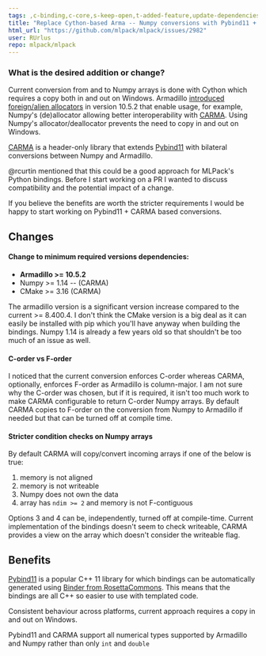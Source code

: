 ```yaml
---
tags: ,c-binding,c-core,s-keep-open,t-added-feature,update-dependencies
title: "Replace Cython-based Arma -- Numpy conversions with Pybind11 + CARMA "
html_url: "https://github.com/mlpack/mlpack/issues/2982"
user: RUrlus
repo: mlpack/mlpack
---
```


### What is the desired addition or change?

Current conversion from and to Numpy arrays is done with Cython which requires a copy both in and out on Windows.
Armadillo [introduced foreign/alien allocators](https://gitlab.com/conradsnicta/armadillo-code/-/commit/544d3a36cd3c51a7e2321b7057a8ddd90cc5ca57) in version 10.5.2 that enable usage, for example, Numpy's (de)allocator allowing better interoperability with [CARMA](https://github.com/RUrlus/carma). Using Numpy's allocator/deallocator prevents the need to copy in and out on Windows.

[CARMA](https://github.com/RUrlus/carma) is a header-only library that extends [Pybind11](https://github.com/pybind/pybind11) with bilateral conversions between Numpy and Armadillo.

@rcurtin mentioned that this could be a good approach for MLPack's Python bindings.
Before I start working on a PR I wanted to discuss compatibility and the potential impact of a change.

If you believe the benefits are worth the stricter requirements I would be happy to start working on Pybind11 + CARMA based conversions.

## Changes

#### Change to minimum required versions dependencies:
- **Armadillo >= 10.5.2**
- Numpy >= 1.14 -- (CARMA)
- CMake >= 3.16 (CARMA)

The armadillo version is a significant version increase compared to the current >= 8.400.4.
I don't think the CMake version is a big deal as it can easily be installed with pip which you'll have anyway when building the bindings. Numpy 1.14 is already a few years old so that shouldn't be too much of an issue as well.

#### C-order vs F-order

I noticed that the current conversion enforces C-order whereas CARMA, optionally, enforces F-order as Armadillo is column-major. I am not sure why the C-order was chosen, but if it is required, it isn't too much work to make CARMA configurable to return C-order Numpy arrays. By default CARMA copies to F-order on the conversion from Numpy to Armadillo if needed but that can be turned off at compile time.

#### Stricter condition checks on Numpy arrays

By default CARMA will copy/convert incoming arrays if one of the below is true:

1. memory is not aligned
2. memory is not writeable
3. Numpy does not own the data
4. array has `ndim >= 2` and memory is not F-contiguous

Options 3 and 4 can be, independently, turned off at compile-time. Current implementation of the bindings doesn't seem to check writeable, CARMA provides a view on the array which doesn't consider the writeable flag.

## Benefits

[Pybind11](https://github.com/pybind/pybind11) is a popular C++ 11 library for which bindings can be automatically generated using [Binder from RosettaCommons](https://github.com/RosettaCommons/binder). This means that the bindings are all C++ so easier to use with templated code.

Consistent behaviour across platforms, current approach requires a copy in and out on Windows.

Pybind11 and CARMA support all numerical types supported by Armadillo and Numpy rather than only `int` and `double`